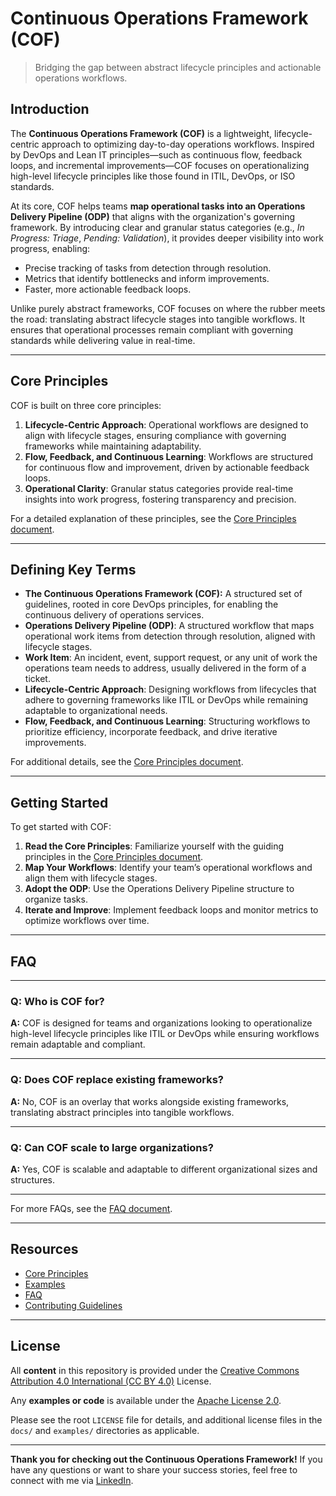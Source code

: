 # Continuous Operations Framework (COF)

> Bridging the gap between abstract lifecycle principles and actionable operations workflows.

## Introduction

The **Continuous Operations Framework (COF)** is a lightweight, lifecycle-centric approach to optimizing day-to-day operations workflows. Inspired by DevOps and Lean IT principles—such as continuous flow, feedback loops, and incremental improvements—COF focuses on operationalizing high-level lifecycle principles like those found in ITIL, DevOps, or ISO standards.

At its core, COF helps teams **map operational tasks into an Operations Delivery Pipeline (ODP)** that aligns with the organization's governing framework. By introducing clear and granular status categories (e.g., _In Progress: Triage_, _Pending: Validation_), it provides deeper visibility into work progress, enabling:

- Precise tracking of tasks from detection through resolution.
- Metrics that identify bottlenecks and inform improvements.
- Faster, more actionable feedback loops.

Unlike purely abstract frameworks, COF focuses on where the rubber meets the road: translating abstract lifecycle stages into tangible workflows. It ensures that operational processes remain compliant with governing standards while delivering value in real-time.

---

## Core Principles

COF is built on three core principles:

1. **Lifecycle-Centric Approach**: Operational workflows are designed to align with lifecycle stages, ensuring compliance with governing frameworks while maintaining adaptability.
2. **Flow, Feedback, and Continuous Learning**: Workflows are structured for continuous flow and improvement, driven by actionable feedback loops.
3. **Operational Clarity**: Granular status categories provide real-time insights into work progress, fostering transparency and precision.

For a detailed explanation of these principles, see the [Core Principles document](docs/core-principles.md).

---

## Defining Key Terms

- **The Continuous Operations Framework (COF):** A structured set of guidelines, rooted in core DevOps principles, for enabling the continuous delivery of operations services.
- **Operations Delivery Pipeline (ODP)**: A structured workflow that maps operational work items from detection through resolution, aligned with lifecycle stages.
- **Work Item**: An incident, event, support request, or any unit of work the operations team needs to address, usually delivered in the form of a ticket.
- **Lifecycle-Centric Approach**: Designing workflows from lifecycles that adhere to governing frameworks like ITIL or DevOps while remaining adaptable to organizational needs.
- **Flow, Feedback, and Continuous Learning**: Structuring workflows to prioritize efficiency, incorporate feedback, and drive iterative improvements.

For additional details, see the [Core Principles document](docs/core-principles.md).

---

## Getting Started

To get started with COF:

1. **Read the Core Principles**: Familiarize yourself with the guiding principles in the [Core Principles document](docs/core-principles.md).
2. **Map Your Workflows**: Identify your team’s operational workflows and align them with lifecycle stages.
3. **Adopt the ODP**: Use the Operations Delivery Pipeline structure to organize tasks.
4. **Iterate and Improve**: Implement feedback loops and monitor metrics to optimize workflows over time.

---

## FAQ

---

### Q: **Who is COF for?**
**A:** COF is designed for teams and organizations looking to operationalize high-level lifecycle principles like ITIL or DevOps while ensuring workflows remain adaptable and compliant.

---

### Q: **Does COF replace existing frameworks?**
**A:** No, COF is an overlay that works alongside existing frameworks, translating abstract principles into tangible workflows.

---

### Q: **Can COF scale to large organizations?**
**A:** Yes, COF is scalable and adaptable to different organizational sizes and structures.

---

For more FAQs, see the [FAQ document](docs/faq.md).

---

## Resources

- [Core Principles](docs/core-principles.md)
- [Examples](docs/examples.md)
- [FAQ](docs/faq.md)
- [Contributing Guidelines](CONTRIBUTING.md)

---

## License

All **content** in this repository is provided under the [Creative Commons Attribution 4.0 International (CC BY 4.0)](https://creativecommons.org/licenses/by/4.0/) License.

Any **examples or code** is available under the [Apache License 2.0](https://www.apache.org/licenses/LICENSE-2.0).

Please see the root `LICENSE` file for details, and additional license files in the `docs/` and `examples/` directories as applicable.


---

**Thank you for checking out the Continuous Operations Framework!** If you have any questions or want to share your success stories, feel free to connect with me via [LinkedIn](https://www.linkedin.com/in/brian-moore-200412143/). 
